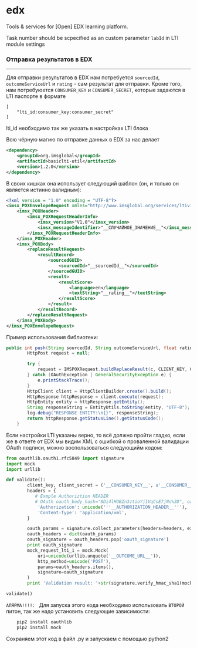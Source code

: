 # edx

Tools & services for [Open] EDX learning platform.

Task number should be scpecified as an custom parameter `labId` in LTI module settings

### Отправка результатов в EDX
___
Для отправки результатов в EDX нам потребуется `sourcedId`, `outcomeServiceUrl` и `rating` - сам результат для отправки.
Кроме того, нам потребуюется `CONSUMER_KEY` и `CONSUMER_SECRET`, которые задаются в LTI паспорте в формате
```
[
    "lti_id:consumer_key:consumer_secret"
]
```
lti_id необходимо так же указать в настройках LTI блока

Всю чёрную магию по отправке данных в EDX за нас делает 
```xml
<dependency>
    <groupId>org.imsglobal</groupId>
    <artifactId>basiclti-util</artifactId>
    <version>1.2.0</version>
</dependency>
```
В своих кишках она использует следующий шаблон (он, и только он является истинно валидным):
```xml
<?xml version = "1.0" encoding = "UTF-8"?>
<imsx_POXEnvelopeRequest xmlns="http://www.imsglobal.org/services/ltiv1p1/xsd/imsoms_v1p0">
	<imsx_POXHeader>
		<imsx_POXRequestHeaderInfo>
			<imsx_version>"V1.0"</imsx_version>
			<imsx_messageIdentifier>"__СЛУЧАЙНОЕ_ЗНАЧЕНИЕ__"</imsx_messageIdentifier>
		</imsx_POXRequestHeaderInfo>
	</imsx_POXHeader>
	<imsx_POXBody>
		<replaceResultRequest>
			<resultRecord>
				<sourcedGUID>
					<sourcedId>"__sourcedId__"</sourcedId>
				</sourcedGUID>
				<result>
					<resultScore>
						<language>en</language>
						<textString>"__rating__"</textString>
					</resultScore>
				</result>
			</resultRecord>
		</replaceResultRequest>
	</imsx_POXBody>
</imsx_POXEnvelopeRequest>
```
Пример использования библиотеки:
```java
public int push(String sourcedId, String outcomeServiceUrl, float rating) throws IOException {
        HttpPost request = null;

        try {
            request = IMSPOXRequest.buildReplaceResult(c, CLIENT_KEY, CLIENT_SECRET, sourcedId, rating + "", null, true);
        } catch (OAuthException | GeneralSecurityException e) {
            e.printStackTrace();
        }
        HttpClient client = HttpClientBuilder.create().build();
        HttpResponse httpResponse = client.execute(request);
        HttpEntity entity = httpResponse.getEntity();
        String responseString = EntityUtils.toString(entity, "UTF-8");
        log.debug("RESPONSE ENTITY:\n{}", responseString);
        return httpResponse.getStatusLine().getStatusCode();
    }
```

Если настройки LTI указаны верно, то всё должно пройти гладко, если же в ответе от EDX мы видим XML с ошибкой о проваленной валидации OAuth подписи, можно воспользоваться следующийм кодом:
```python
from oauthlib.oauth1.rfc5849 import signature
import mock
import urllib

def validate():
        client_key, client_secret = ('__CONSUMER_KEY__', u'__CONSUMER__SECRET__')
        headers = {
           # Exmple Authoriztion HEADER
           # OAuth oauth_body_hash="8Di4lHOBZn3ztioYj1VqCsE7jNs%3D", oauth_consumer_key="c28dcab7-b945-4f9e-88f9-5c54ae61416d.pglti.ifmo.ru", oauth_nonce="5089146837464679937", oauth_signature="DX9REUQvuAUbRWp0raTPdIYkZyo%3D", oauth_signature_method="HMAC-SHA1", oauth_timestamp="1553170389", oauth_version="1.0"
            'Authorization': unicode('''__AUTHORIZATION_HEADER__'''),
            'Content-Type': 'application/xml',
        }

        oauth_params = signature.collect_parameters(headers=headers, exclude_oauth_signature=False)
        oauth_headers = dict(oauth_params)
        oauth_signature = oauth_headers.pop('oauth_signature')
        print oauth_signature
        mock_request_lti_1 = mock.Mock(
            uri=unicode(urllib.unquote('__OUTCOME_URL__')),
            http_method=unicode('POST'),
            params=oauth_headers.items(),
            signature=oauth_signature
        )
        print 'Validation result: '+str(signature.verify_hmac_sha1(mock_request_lti_1, client_secret))

validate()
```
`АЛЯРМА!!!!: ` Для запуска этого кода необходимо использовать `ВТОРОЙ` питон, так же надо установить следующие зависимости:
```bash
    pip2 install oauthlib
    pip2 install mock
```

Сохраняем этот код в файл .py и запускаем с помощью python2